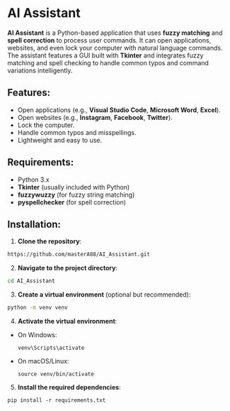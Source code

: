 # AI Assistant

**AI Assistant** is a Python-based application that uses **fuzzy matching** and **spell correction** to process user commands. It can open applications, websites, and even lock your computer with natural language commands. The assistant features a GUI built with **Tkinter** and integrates fuzzy matching and spell checking to handle common typos and command variations intelligently.

## Features:
- Open applications (e.g., **Visual Studio Code**, **Microsoft Word**, **Excel**).
- Open websites (e.g., **Instagram**, **Facebook**, **Twitter**).
- Lock the computer.
- Handle common typos and misspellings.
- Lightweight and easy to use.

## Requirements:
- Python 3.x
- **Tkinter** (usually included with Python)
- **fuzzywuzzy** (for fuzzy string matching)
- **pyspellchecker** (for spell correction)

## Installation:
1. **Clone the repository**:
```bash
https://github.com/masterA88/AI_Assistant.git
```

2. **Navigate to the project directory**:
```bash
cd AI_Assistant
```

3. **Create a virtual environment** (optional but recommended):
```bash
python -m venv venv
```

4. **Activate the virtual environment**:
- On Windows:
  ```
  venv\Scripts\activate
  ```
- On macOS/Linux:
  ```
  source venv/bin/activate
  ```

5. **Install the required dependencies**:
  ```
pip install -r requirements.txt
  ```
